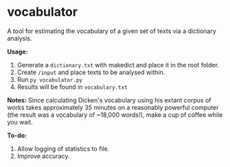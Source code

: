# vocabulator
A tool for estimating the vocabulary of a given set of texts via a dictionary analysis.

**Usage:**
1. Generate a `dictionary.txt` with makedict and place it in the root folder.
2. Create `/input` and place texts to be analysed within.
3. Run `py vocabulator.py`
4. Results will be found in `vocabulary.txt`

**Notes:**
Since calculating Dicken's vocabulary using his extant corpus of works takes approximately 35 minutes on a reasonably powerful computer (the result was a vocabulary of ~18,000 words!), make a cup of coffee while you wait.

**To-do:**
1. Allow logging of statistics to file.
2. Improve accuracy.